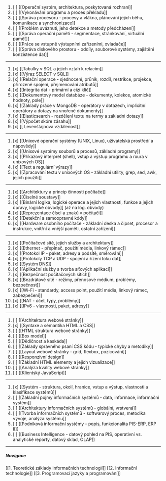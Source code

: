 1. [ ] [[Operační systém, architektura, poskytovaná rozhraní]]
2. [ ] [[Vykonávání programu a proces překladu]]
3. [ ] [[Správa procesoru - procesy a vlákna, plánování jejich běhu, komunikace a synchronizace]]
4. [ ] [[Problém uváznutí, jeho detekce a metody předcházení]]
5. [ ] [[Správa operační paměti - segmentace, stránkování, virtuální paměť]]
6. [ ] [[Práce se vstupně výstupními zařízeními, ovladače]]
7. [ ] [[Správa diskového prostoru - oddíly, souborové systémy, zajištění konzistence dat]]
---
1. [x] [[Tabulky v SQL a jejich vztah k relacím]]
9. [x] [[Výraz SELECT v SQL]]
10. [x] [[Relační operace - sjednocení, průnik, rozdíl, restrikce, projekce, přirozené spojení, přejmenování atributů]]
11. [x] [[Integrita dat - primární a cizí klíč]]
12. [x] [[Dokumentový model databáze - dokumenty, kolekce, atomické hodnoty, pole]]
13. [x] [[Základy práce v MongoDB - operátory v dotazech, implicitní operátory a dotazy na vnořené dokumenty]]
14. [x] [[Elasticsearch - rozdělení textu na termy a základní dotazy]]
15. [x] [[Výpočet skóre zásahu]]
16. [x] [[ Levenštajnova vzdálenost]]
---
1. [x] [[Unixové operační systémy (UNIX, Linux), uživatelská prostředí a nápovědy]]
2. [x] [[Unixové systémy souborů a procesů, základní programy]]
3. [x] [[Příkazový interpret (shell), vstup a výstup programu a roura v unixových OS]]
4. [x] [[Text a regulární výrazy]]
5. [x] [[Zpracování textu v unixových OS - základní utility, grep, sed, awk, jejich použití]]
---
1. [x] [[Architektury a princip činnosti počítače]]
2. [x] [[Číselné soustavy]]
3. [x] [[Binární logika, logické operace a jejich vlastnosti, funkce a jejich úpravy, logické obvody]] (až na log. obvody)
4. [x] [[Reprezentace čísel a znaků v počítači]]
5. [x] [[Detekční a samoopravné kódy]]
6. [x] [[Hardware osobního počítače - základní deska a čipset, procesor a instrukce, vnitřní a vnější paměti, ostatní zařízení]]
---
1. [x] [[Počítačové sítě, jejich služby a architektury]]
2. [x] [[Ethernet - přepínač, použití média, linkový rámec]]
3. [x] [[Protokol IP - paket, adresy a podsítě, směrování]]
4. [x] [[Protokoly TCP a UDP - spojení a řízení toku dat]]
5. [x] [[Systém DNS]]
6. [x] [[Aplikační služby a tvorba síťových aplikací]]
7. [x] [[Bezpečnost počítačových sítích]]
8. [x] [[Bezdrátové sítě - režimy, přenosové médium, problémy, bezpečnost]]
9. [x] [[Wi-Fi - standardy, access point, použití média, linkový rámec, zabezpečení]]
10. [x] [[NAT - účel, typy, problémy]]
11. [x] [[IPv6 - vlastnosti, paket, adresy]]
---
1. [ ] [[Architektura webové stránky]]
2. [x] [[Syntaxe a sémantika HTML a CSS]]
3. [ ] [[HTML struktura webové stránky]]
4. [ ] [[Box model]]
5. [ ] [[Dědičnost a kaskáda]]
6. [ ] [[Základy správného psaní CSS kódu - typické chyby a metodiky]]
7. [ ] [[Layout webové stránky - grid, flexbox, pozicování]]
8. [ ] [[Responzivní design]]
9. [ ] [[Základní HTML elementy a jejich vizualizace]]
10. [ ] [[Analýza kvality webové stránky]]
11. [ ] [[Klientský JavaScript]]
---
1. [x] [[Systém - struktura, okolí, hranice, vstup a výstup, vlastnosti a klasifikace systémů]]
2. [ ] [[Základní pojmy informačních systémů - data, informace, informační systém]]
3. [ ] [[Architektury informačních systémů - globální, vrstvená]]
4. [ ] [[Tvorba informačních systémů - softwarový proces, metodika vývoje, analýza systému]]
5. [ ] [[Podniková informační systémy - popis, funkcionalita PIS-ERP, ERP II]]
6. [ ] [[Business Intelligence - datový pohled na PIS, operativní vs. analytické reporty, datový sklad, OLAP]]
---

##### Navigace
[[1. Teoretické základy informačních technologií]]
[[2. Informační technologie]]
[[3. Programovací jazyky a programování]]